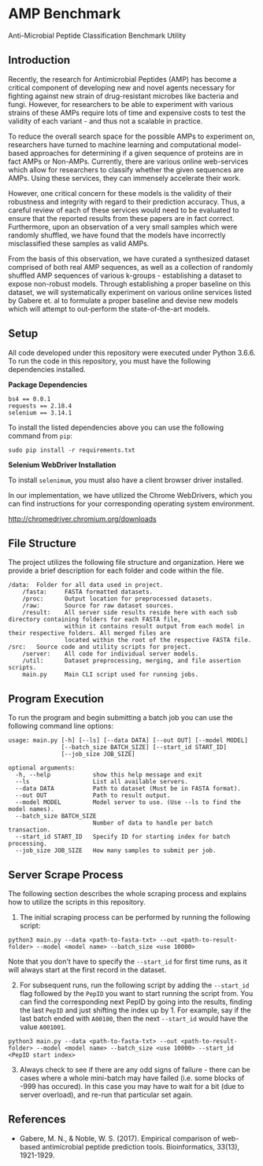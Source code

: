 # AMP Benchmark
Anti-Microbial Peptide Classification Benchmark Utility

## Introduction
Recently, the research for Antimicrobial Peptides (AMP) has become a critical component
of developing new and novel agents necessary for fighting against new strain of
drug-resistant microbes like bacteria and fungi. However, for researchers to be
able to experiment with various strains of these AMPs require lots of time and
expensive costs to test the validity of each variant - and thus not a scalable in
practice.

To reduce the overall search space for the possible AMPs to experiment on, researchers
have turned to machine learning and computational model-based approaches for determining
if a given sequence of proteins are in fact AMPs or Non-AMPs. Currently, there are
various online web-services which allow for researchers to classify whether the
given sequences are AMPs. Using these services, they can immensely accelerate their work.

However, one critical concern for these models is the validity of their robustness
and integrity with regard to their prediction accuracy. Thus, a careful review of
each of these services would need to be evaluated to ensure that the reported
results from these papers are in fact correct. Furthermore, upon an observation
of a very small samples which were randomly shuffled, we have found that the
models have incorrectly misclassified these samples as valid AMPs.

From the basis of this observation, we have curated a synthesized dataset comprised
of both real AMP sequences, as well as a collection of randomly shuffled AMP sequences
of various k-groups - establishing a dataset to expose non-robust models. Through
establishing a proper baseline on this dataset, we will systematically experiment on
various online services listed by Gabere et. al to formulate a proper baseline and
devise new models which will attempt to out-perform the state-of-the-art models.

## Setup
All code developed under this repository were executed under Python 3.6.6.
To run the code in this repository, you must have the following dependencies installed.

**Package Dependencies**
```
bs4 == 0.0.1
requests == 2.18.4
selenium == 3.14.1
```
To install the listed dependencies above you can use the following command from `pip`:

```
sudo pip install -r requirements.txt
```

**Selenium WebDriver Installation**

To install `selenimum`, you must also have a client browser driver installed.

In our implementation, we have utilized the Chrome WebDrivers, which you can find
instructions for your corresponding operating system environment.

http://chromedriver.chromium.org/downloads

## File Structure
The project utilizes the following file structure and organization. Here we provide
a brief description for each folder and code within the file.

```
/data:  Folder for all data used in project.
    /fasta:     FASTA formatted datasets.
    /proc:      Output location for preprocessed datasets.
    /raw:       Source for raw dataset sources.
    /result:    All server side results reside here with each sub directory containing folders for each FASTA file,
                within it contains result output from each model in their respective folders. All merged files are
                located within the root of the respective FASTA file.
/src:   Source code and utility scripts for project.
    /server:    All code for individual server models.
    /util:      Dataset preprocessing, merging, and file assertion scripts.
    main.py     Main CLI script used for running jobs.
```

## Program Execution
To run the program and begin submitting a batch job you can use the following command line options:
```
usage: main.py [-h] [--ls] [--data DATA] [--out OUT] [--model MODEL]
               [--batch_size BATCH_SIZE] [--start_id START_ID]
               [--job_size JOB_SIZE]

optional arguments:
  -h, --help            show this help message and exit
  --ls                  List all available servers.
  --data DATA           Path to dataset (Must be in FASTA format).
  --out OUT             Path to result output.
  --model MODEL         Model server to use. (Use --ls to find the model names).
  --batch_size BATCH_SIZE
                        Number of data to handle per batch transaction.
  --start_id START_ID   Specify ID for starting index for batch processing.
  --job_size JOB_SIZE   How many samples to submit per job.
```

## Server Scrape Process
The following section describes the whole scraping process and explains how to utilize the scripts in this repository.

1. The initial scraping process can be performed by running the following script:
```
python3 main.py --data <path-to-fasta-txt> --out <path-to-result-folder> --model <model name> --batch_size <use 10000>
```
Note that you don't have to specify the `--start_id` for first time runs, as it will always start at the first record in the dataset.

2. For subsequent runs, run the following script by adding the `--start_id` flag followed by the `PepID` you want to start running the script from. You can find the corresponding next PepID by going into the results, finding the last `PepID` and just shifting the index up by 1. For example, say if the last batch ended with `A00100`, then the next `--start_id` would have the value `A001001`.
```
python3 main.py --data <path-to-fasta-txt> --out <path-to-result-folder> --model <model name> --batch_size <use 10000> --start_id <PepID start index>
```

3. Always check to see if there are any odd signs of failure - there can be cases where a whole mini-batch may have failed (i.e. some blocks of -999 has occured). In this case you may have to wait for a bit (due to server overload), and re-run that particular set again.

## References
* Gabere, M. N., & Noble, W. S. (2017). Empirical comparison of web-based antimicrobial peptide prediction tools. Bioinformatics, 33(13), 1921-1929.
